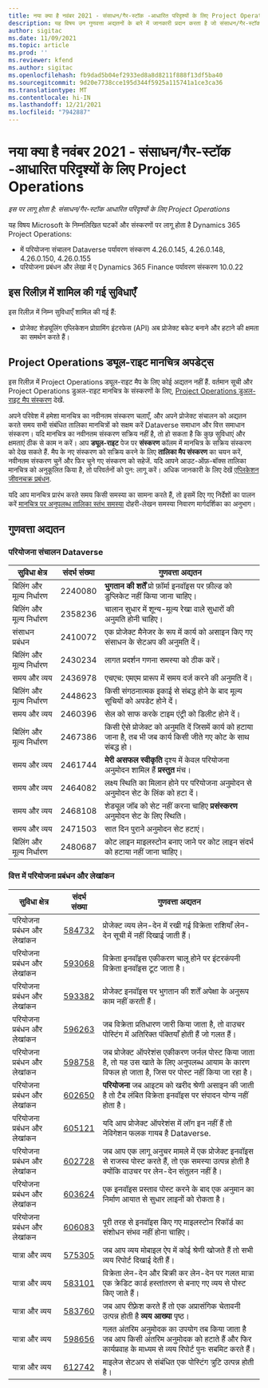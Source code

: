 ```yaml
---
title: नया क्या है नवंबर 2021 - संसाधन/गैर-स्टॉक -आधारित परिदृश्यों के लिए Project Operations
description: यह विषय उन गुणवत्ता अद्यतनों के बारे में जानकारी प्रदान करता है जो संसाधन/गैर-स्टॉक आधारित परिदृश्यों के लिए परियोजना संचालन के नवंबर 2021 रिलीज में उपलब्ध हैं।
author: sigitac
ms.date: 11/09/2021
ms.topic: article
ms.prod: ''
ms.reviewer: kfend
ms.author: sigitac
ms.openlocfilehash: fb9dad5b04ef2933ed8a8d8211f888f13df5ba40
ms.sourcegitcommit: 9d20e7738cce195d344f5925a115741a1ce3ca36
ms.translationtype: MT
ms.contentlocale: hi-IN
ms.lasthandoff: 12/21/2021
ms.locfileid: "7942887"
---
```

# <a name="whats-new-november-2021---project-operations-for-resourcenon-stocked-based-scenarios"></a>नया क्या है नवंबर 2021 - संसाधन/गैर-स्टॉक -आधारित परिदृश्यों के लिए Project Operations

*इस पर लागू होता है: संसाधन/गैर-स्टॉक आधारित परिदृश्यों के लिए Project Operations*

यह विषय Microsoft के निम्नलिखित घटकों और संस्करणों पर लागू होता है Dynamics 365 Project Operations:

- में परियोजना संचालन Dataverse पर्यावरण संस्करण 4.26.0.145, 4.26.0.148, 4.26.0.150, 4.26.0.155
- परियोजना प्रबंधन और लेखा में ए Dynamics 365 Finance पर्यावरण संस्करण 10.0.22

## <a name="features-included-in-this-release"></a>इस रिलीज़ में शामिल की गई सुविधाएँ

इस रिलीज़ में निम्न सुविधाएँ शामिल की गई हैं:

- प्रोजेक्ट शेड्यूलिंग एप्लिकेशन प्रोग्रामिंग इंटरफेस (API) अब प्रोजेक्ट बकेट बनाने और हटाने की क्षमता का समर्थन करते हैं।

## <a name="project-operations-dual-write-maps-updates"></a>Project Operations ड्यूल-राइट मानचित्र अपडेट्स

इस रिलीज़ में Project Operations ड्यूल-राइट मैप के लिए कोई अद्यतन नहीं हैं. वर्तमान सूची और Project Operations डुअल-राइट मानचित्र के संस्करणों के लिए, [Project Operations डुअल-राइट मैप संस्करण](/dynamics365/project-operations/environment/resource-dual-write-maps) देखें.

अपने परिवेश में हमेशा मानचित्र का नवीनतम संस्करण चलाएँ, और अपने प्रोजेक्ट संचालन को अद्यतन करते समय सभी संबंधित तालिका मानचित्रों को सक्षम करें Dataverse समाधान और वित्त समाधान संस्करण। यदि मानचित्र का नवीनतम संस्करण सक्रिय नहीं है, तो हो सकता है कि कुछ सुविधाएं और क्षमताएं ठीक से काम न करें। आप **ड्यूल-राइट** पेज पर **संस्करण** कॉलम में मानचित्र के सक्रिय संस्करण को देख सकते हैं. मैप के नए संस्करण को सक्रिय करने के लिए **तालिका मैप संस्करण** का चयन करें, नवीनतम संस्करण चुनें और फिर चुने गए संस्करण को सहेजें. यदि आपने आउट-ऑफ़-बॉक्स तालिका मानचित्र को अनुकूलित किया है, तो परिवर्तनों को पुन: लागू करें। अधिक जानकारी के लिए देखें [एप्लिकेशन जीवनचक्र प्रबंधन](/dynamics365/fin-ops-core/dev-itpro/data-entities/dual-write/app-lifecycle-management).

यदि आप मानचित्र प्रारंभ करते समय किसी समस्या का सामना करते हैं, तो इसमें दिए गए निर्देशों का पालन करें [मानचित्र पर अनुपलब्ध तालिका स्तंभ समस्या](/dynamics365/fin-ops-core/dev-itpro/data-entities/dual-write/dual-write-troubleshooting-finops-upgrades#missing-table-columns-issue-on-maps) दोहरी-लेखन समस्या निवारण मार्गदर्शिका का अनुभाग।

## <a name="quality-updates"></a>गुणवत्ता अद्यतन

### <a name="project-operations-in-dataverse"></a>परियोजना संचालन Dataverse

| सुविधा क्षेत्र | संदर्भ संख्या | गुणवत्ता अद्यतन |
| --- | --- | --- |
| बिलिंग और मूल्य निर्धारण | 2240080 | **भुगतान की शर्तें** प्रो फ़ॉर्मा इनवॉइस पर फ़ील्ड को डुप्लिकेट नहीं किया जाना चाहिए। |
| बिलिंग और मूल्य निर्धारण | 2358236 | चालान सुधार में शून्य-मूल्य रेखा वाले सुधारों की अनुमति होनी चाहिए। |
| संसाधन प्रबंधन | 2410072 | एक प्रोजेक्ट मैनेजर के रूप में कार्य को असाइन किए गए संसाधन के सेटअप की अनुमति दें। |
| बिलिंग और मूल्य निर्धारण | 2430234 | लागत प्रदर्शन गणना समस्या को ठीक करें। |
| समय और व्यय | 2436978 | एचएच: एमएम प्रारूप में समय दर्ज करने की अनुमति दें। |
| बिलिंग और मूल्य निर्धारण | 2448623 | किसी संगठनात्मक इकाई से संबद्ध होने के बाद मूल्य सूचियों को अपडेट होने दें। |
| समय और व्यय | 2460396 | सेल को साफ करके टाइम एंट्री को डिलीट होने दें। |
| बिलिंग और मूल्य निर्धारण | 2467386 | किसी ऐसे प्रोजेक्ट को अनुमति दें जिसमें कार्य को हटाया जाना है, तब भी जब कार्य किसी जीते गए कोट के साथ संबद्ध हो। |
| समय और व्यय | 2461744 | **मेरी असफल स्वीकृति** दृश्य में केवल परियोजना अनुमोदन शामिल हैं **प्रस्तुत** मंच। |
| समय और व्यय | 2464082 | लक्ष्य स्थिति का मिलान होने पर परियोजना अनुमोदन से अनुमोदन सेट के लिंक को हटा दें। |
| समय और व्यय | 2468108 | शेड्यूल जॉब को सेट नहीं करना चाहिए **प्रसंस्करण** अनुमोदन सेट के लिए स्थिति। |
| समय और व्यय | 2471503 | सात दिन पुराने अनुमोदन सेट हटाएं। |
| बिलिंग और मूल्य निर्धारण | 2480687 | कोट लाइन माइलस्टोन बनाए जाने पर कोट लाइन संदर्भ को हटाया नहीं जाना चाहिए। |

### <a name="project-management-and-accounting-in-finance"></a>वित्त में परियोजना प्रबंधन और लेखांकन

| सुविधा क्षेत्र | संदर्भ संख्या | गुणवत्ता अद्यतन |
| --- | --- | --- |
| परियोजना प्रबंधन और लेखांकन | [584732](https://fix.lcs.dynamics.com/Issue/Details/?bugId=584732) | प्रोजेक्ट व्यय लेन-देन में रखी गई विक्रेता राशियाँ लेन-देन सूची में नहीं दिखाई जाती हैं। |
| परियोजना प्रबंधन और लेखांकन | [593068](https://fix.lcs.dynamics.com/Issue/Details/?bugId=593068) | विक्रेता इनवॉइस एकीकरण चालू होने पर इंटरकंपनी विक्रेता इनवॉइस टूट जाता है। |
| परियोजना प्रबंधन और लेखांकन | [593382](https://fix.lcs.dynamics.com/Issue/Details/?bugId=593382) | प्रोजेक्ट इनवॉइस पर भुगतान की शर्तें अपेक्षा के अनुरूप काम नहीं करती हैं। |
| परियोजना प्रबंधन और लेखांकन | [596263](https://fix.lcs.dynamics.com/Issue/Details/?bugId=596263) | जब विक्रेता प्रतिधारण जारी किया जाता है, तो वाउचर पोस्टिंग में अतिरिक्त पंक्तियाँ होती हैं जो गलत हैं। |
| परियोजना प्रबंधन और लेखांकन | [598758](https://fix.lcs.dynamics.com/Issue/Details/?bugId=598758) | जब प्रोजेक्ट ऑपरेशंस एकीकरण जर्नल पोस्ट किया जाता है, तो यह उस खाते के लिए अनुपलब्ध आयाम के कारण विफल हो जाता है, जिस पर पोस्ट नहीं किया जा रहा है। |
| परियोजना प्रबंधन और लेखांकन | [602650](https://fix.lcs.dynamics.com/Issue/Details/?bugId=602650) | **परियोजना** जब आइटम को खरीद श्रेणी असाइन की जाती है तो टैब लंबित विक्रेता इनवॉइस पर संपादन योग्य नहीं होता है। |
| परियोजना प्रबंधन और लेखांकन | [605121](https://fix.lcs.dynamics.com/Issue/Details/?bugId=605121) | यदि आप प्रोजेक्ट ऑपरेशंस में लॉग इन नहीं हैं तो नेविगेशन फलक गायब है Dataverse. |
| परियोजना प्रबंधन और लेखांकन | [602728](https://fix.lcs.dynamics.com/Issue/Details/?bugId=602728) | जब आप एक लागू अनुचर मामले में एक प्रोजेक्ट इनवॉइस से राजस्व पोस्ट करते हैं, तो एक समस्या उत्पन्न होती है क्योंकि वाउचर पर लेन-देन संतुलन नहीं है। |
| परियोजना प्रबंधन और लेखांकन | [603624](https://fix.lcs.dynamics.com/Issue/Details/?bugId=603624) | एक इनवॉइस प्रस्ताव पोस्ट करने के बाद एक अनुमान का निर्माण आयात से सुधार लाइनों को रोकता है। |
| परियोजना प्रबंधन और लेखांकन | [606083](https://fix.lcs.dynamics.com/Issue/Details/?bugId=606083) | पूरी तरह से इनवॉइस किए गए माइलस्टोन रिकॉर्ड का संशोधन संभव नहीं होना चाहिए। |
| यात्रा और व्यय | [575305](https://fix.lcs.dynamics.com/Issue/Details/?bugId=575305) | जब आप व्यय मोबाइल ऐप में कोई श्रेणी खोजते हैं तो सभी व्यय रिपोर्ट दिखाई देती हैं। |
| यात्रा और व्यय | [583101](https://fix.lcs.dynamics.com/Issue/Details/?bugId=583101) | विक्रेता लेन-देन और बिक्री कर लेन-देन पर गलत मात्रा एक क्रेडिट कार्ड हस्तांतरण से बनाए गए व्यय से पोस्ट किए जाते हैं। |
| यात्रा और व्यय | [583760](https://fix.lcs.dynamics.com/Issue/Details/?bugId=583760) | जब आप रीफ़्रेश करते हैं तो एक अप्रासंगिक चेतावनी उत्पन्न होती है **व्यय आख्या** पृष्ठ। |
| यात्रा और व्यय | [598656](https://fix.lcs.dynamics.com/Issue/Details/?bugId=598656) | गलत अंतरिम अनुमोदक का उपयोग तब किया जाता है जब आप किसी अंतरिम अनुमोदक को हटाते हैं और फिर कार्यप्रवाह के माध्यम से व्यय रिपोर्ट पुनः सबमिट करते हैं। |
| यात्रा और व्यय | [612742](https://fix.lcs.dynamics.com/Issue/Details/?bugId=612742) | माइलेज सेटअप से संबंधित एक पोस्टिंग त्रुटि उत्पन्न होती है। |
